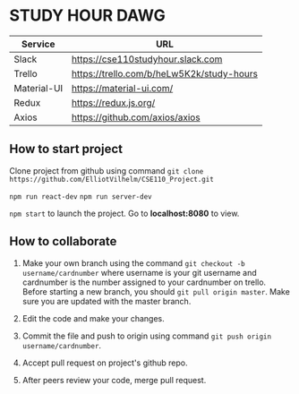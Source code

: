 # STUDY HOUR DAWG

| Service | URL |
|-----|-----|
| Slack | https://cse110studyhour.slack.com |
| Trello | https://trello.com/b/heLw5K2k/study-hours |
| Material-UI | https://material-ui.com/ |
| Redux | https://redux.js.org/ |
| Axios | https://github.com/axios/axios |
## How to start project
Clone project from github using command `git clone https://github.com/ElliotVilhelm/CSE110_Project.git`

`npm run react-dev`
`npm run server-dev`

`npm start` to launch the project. Go to **localhost:8080** to view.


## How to collaborate
1. Make your own branch using the command `git checkout -b username/cardnumber` where username is your git username and cardnumber is the number assigned to your cardnumber on trello. Before starting a new branch, you should 
`git pull origin master`. Make sure you are updated with the master branch.

2. Edit the code and make your changes.

3. Commit the file and push to origin using command `git push origin username/cardnumber`.

4. Accept pull request on project's github repo.

5. After peers review your code, merge pull request.
